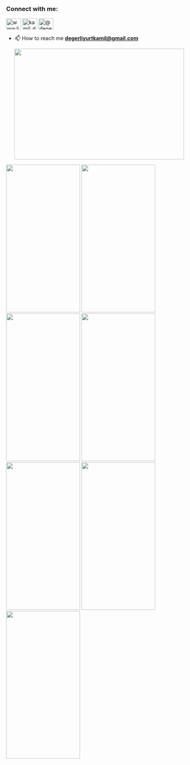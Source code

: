 <h3 align="left">Connect with me:</h3>
<p align="left">
<a href="https://linkedin.com/in/kamil-degerliyurt" target="blank"><img align="center" src="https://raw.githubusercontent.com/rahuldkjain/github-profile-readme-generator/master/src/images/icons/Social/linked-in-alt.svg" alt="www.linkedin.com/in/kamil-degerliyurt" height="30" width="40" /></a>
<a href="https://instagram.com/kamil_degerliyurt" target="blank"><img align="center" src="https://raw.githubusercontent.com/rahuldkjain/github-profile-readme-generator/master/src/images/icons/Social/instagram.svg" alt="kamil_degerliyurt" height="30" width="40" /></a>
<a href="https://medium.com/@degerliyurtkamil" target="blank"><img align="center" src="https://raw.githubusercontent.com/rahuldkjain/github-profile-readme-generator/master/src/images/icons/Social/medium.svg" alt="@degerliyurtkamil" height="30" width="40" /></a>
</p>

- 📫 How to reach me **degerliyurtkamil@gmail.com**


<p align="center">
  <img width="460" height="300" src="https://github.com/kamildegerliyurt/FoodAppProject/assets/139812195/fa575d1c-4cbb-4df0-ae2b-9426b414d019">
</p>

<p align="center">


  
</p>


<img src="https://github.com/kamildegerliyurt/FoodAppProject/assets/139812195/dbf18bbb-c867-4661-a77f-6a375cb12d9b" width="200" height="400" />

<img src="https://github.com/kamildegerliyurt/FoodAppProject/assets/139812195/6285601c-18cc-4f07-a9f1-30d5e212eefc" width="200" height="400" />

<img src="https://github.com/kamildegerliyurt/FoodAppProject/assets/139812195/9d64ac04-3cc1-408a-be0b-f23356678cd5" width="200" height="400" />

<img src="https://github.com/kamildegerliyurt/FoodAppProject/assets/139812195/91ba374d-7b05-4a41-8a85-dc55ac2c5258" width="200" height="400" />
<img src="https://github.com/kamildegerliyurt/FoodAppProject/assets/139812195/e40878dc-ca17-481f-babc-15107b188821" width="200" height="400" />
<img src="https://github.com/kamildegerliyurt/FoodAppProject/assets/139812195/49adc936-5e2c-417b-93f3-448c6d01c227" width="200" height="400" />

<img src="https://github.com/kamildegerliyurt/FoodAppProject/assets/139812195/22c3c5f7-abf9-4567-93b8-0f329f1c7719" width="200" height="400" />
